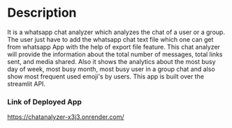 # Description
It is a whatsapp chat analyzer which analyzes the chat of a user or a group. The user just have to add the whatsapp chat text file which one can get from whatsapp App with the help of export file feature. This chat analyzer will provide the information about the total number of messages, total links sent, and media shared. Also it shows the analytics about the most busy day of week, most busy month, most busy user in a group chat and also show most frequent used emoji's by users. This app is built over the streamlit API.
### Link of Deployed App
https://chatanalyzer-x3j3.onrender.com/
